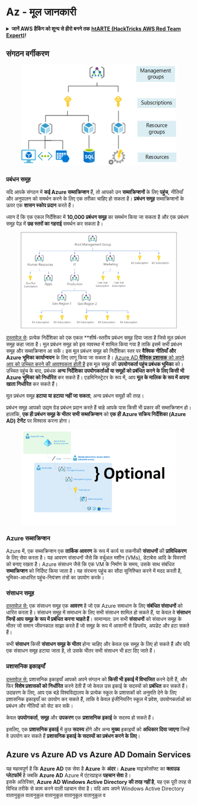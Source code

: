 # Az - मूल जानकारी

<details>

<summary><strong>जानें AWS हैकिंग को शून्य से हीरो बनने तक</strong> <a href="https://training.hacktricks.xyz/courses/arte"><strong>htARTE (HackTricks AWS Red Team Expert)</strong></a><strong>!</strong></summary>

HackTricks का समर्थन करने के अन्य तरीके:

* अगर आप चाहते हैं कि आपकी **कंपनी HackTricks में विज्ञापित हो** या **HackTricks को PDF में डाउनलोड** करना चाहते हैं तो [**सदस्यता योजनाएं देखें**](https://github.com/sponsors/carlospolop)!
* [**आधिकारिक PEASS & HackTricks स्वैग**](https://peass.creator-spring.com) प्राप्त करें
* [**The PEASS Family**](https://opensea.io/collection/the-peass-family) की खोज करें, हमारा विशेष [**NFTs**](https://opensea.io/collection/the-peass-family) संग्रह देखें
* **शामिल हों** 💬 [**डिस्कॉर्ड समूह**](https://discord.gg/hRep4RUj7f) या [**टेलीग्राम समूह**](https://t.me/peass) में या हमें **ट्विटर** 🐦 [**@hacktricks_live**](https://twitter.com/hacktricks_live)** पर फॉलो** करें।
* **अपने हैकिंग ट्रिक्स साझा करें** द्वारा PRs सबमिट करके [**HackTricks**](https://github.com/carlospolop/hacktricks) और [**HackTricks Cloud**](https://github.com/carlospolop/hacktricks-cloud) github repos में।

</details>

## संगठन वर्गीकरण

<figure><img src="../../.gitbook/assets/image (62).png" alt=""><figcaption></figcaption></figure>

### प्रबंधन समूह

यदि आपके संगठन में **कई Azure सब्सक्रिप्शन** हैं, तो आपको उन **सब्सक्रिप्शनों** के लिए **पहुंच**, नीतियाँ और अनुपालन को समर्थन करने के लिए एक तरीका चाहिए हो सकता है। **प्रबंधन समूह** सब्सक्रिप्शनों के ऊपर एक **शासन स्कोप प्रदान** करते हैं।

ध्यान दें कि एक एकल निर्देशिका में **10,000 प्रबंधन समूह** का समर्थन किया जा सकता है और एक प्रबंधन समूह पेड़ में **छह स्तरों का गहराई** समर्थन कर सकता है।

<figure><img src="../../.gitbook/assets/image (76).png" alt=""><figcaption></figcaption></figure>

[दस्तावेज़ से](https://learn.microsoft.com/en-us/azure/governance/management-groups/overview#root-management-group-for-each-directory): प्रत्येक निर्देशिका को एक एकल **शीर्ष-स्तरीय प्रबंधन समूह दिया जाता है जिसे मूल प्रबंधन समूह कहा जाता है। मूल प्रबंधन समूह को इस व्यवस्था में शामिल किया गया है ताकि इसमें सभी प्रबंधन समूह और सब्सक्रिप्शन आ सकें। इस मूल प्रबंधन समूह को निर्देशिका स्तर पर **वैश्विक नीतियाँ और Azure भूमिका कार्यान्वयन** के लिए लागू किया जा सकता है। [Azure AD **वैश्विक प्रशासक** को अपने आप को उच्चित करने की आवश्यकता होती है](https://learn.microsoft.com/en-us/azure/role-based-access-control/elevate-access-global-admin) इस मूल समूह की **उपयोगकर्ता पहुंच प्रबंधक भूमिका** को। उच्चित पहुंच के बाद, प्रबंधक **अन्य निर्देशिका उपयोगकर्ताओं या समूहों को प्रबंधित करने के लिए किसी भी Azure भूमिका को निर्धारित** कर सकते हैं। एडमिनिस्ट्रेटर के रूप में, आप **मूल के मालिक के रूप में अपना खाता निर्धारित** कर सकते हैं।

मूल प्रबंधन समूह **हटाया या हटाया नहीं जा सकता**, अन्य प्रबंधन समूहों की तरह।

प्रबंधन समूह आपको उद्यम ग्रेड प्रबंधन प्रदान करते हैं चाहे आपके पास किसी भी प्रकार की सब्सक्रिप्शन हो। हालांकि, **एक ही प्रबंधन समूह के भीतर सभी सब्सक्रिप्शन** को **एक ही Azure सक्रिय निर्देशिका (Azure AD) टेनेंट** पर विश्वास करना होगा।

<figure><img src="../../.gitbook/assets/image (1) (1) (3) (1).png" alt=""><figcaption></figcaption></figure>

### Azure सब्सक्रिप्शन

Azure में, एक सब्सक्रिप्शन एक **तार्किक आवरण** के रूप में कार्य या तकनीकी **संसाधनों** की **प्राविधिकरण** के लिए सेवा करता है। यह आवरण संसाधनों जैसे कि वर्चुअल मशीन (VMs), डेटाबेस आदि के विवरणों को बनाए रखता है। Azure संसाधन जैसे कि एक VM के निर्माण के समय, उसके साथ संबंधित **सब्सक्रिप्शन** को निर्दिष्ट किया जाता है। यह संरचना पहुंच का सौदा सुनिश्चित करने में मदद करती है, भूमिका-आधारित पहुंच-नियंत्रण तंत्रों का उपयोग करके।

### संसाधन समूह

[दस्तावेज़ से:](https://learn.microsoft.com/en-us/azure/azure-resource-manager/management/manage-resource-groups-python?tabs=macos#what-is-a-resource-group) एक संसाधन समूह एक **आवरण** है जो एक Azure समाधान के लिए **संबंधित संसाधनों** को धारित करता है। संसाधन समूह में समाधान के लिए सभी संसाधन शामिल हो सकते हैं, या केवल वे **संसाधन जिन्हें आप समूह के रूप में प्रबंधित करना चाहते हैं**। सामान्यत: उन सभी **संसाधनों** को संसाधन समूह के भीतर जो समान जीवनकाल साझा करते हैं जो समूह के रूप में आसानी से डिप्लॉय, अपडेट और हटा सकते हैं।

सभी **संसाधन** किसी **संसाधन समूह के भीतर** होना चाहिए और केवल एक समूह के लिए हो सकते हैं और यदि एक संसाधन समूह हटाया जाता है, तो उसके भीतर सभी संसाधन भी हटा दिए जाते हैं।

### प्रशासनिक इकाइयाँ

[दस्तावेज़ से:](https://learn.microsoft.com/en-us/entra/identity/role-based-access-control/admin-units-manage) प्रशासनिक इकाइयाँ आपको अपने संगठन को **किसी भी इकाई में विभाजित** करने देती हैं, और फिर **विशेष प्रशासकों को निर्धारित** करने देती हैं जो केवल उस इकाई के सदस्यों को **प्रबंधित** कर सकते हैं। उदाहरण के लिए, आप एक बड़े विश्वविद्यालय के प्रत्येक स्कूल के प्रशासकों को अनुमति देने के लिए प्रशासनिक इकाइयाँ का उपयोग कर सकते हैं, ताकि वे केवल इंजीनियरिंग स्कूल में प्रवेश, उपयोगकर्ताओं का प्रबंधन और नीतियों को सेट कर सकें।

केवल **उपयोगकर्ता**, **समूह** और **उपकरण** एक **प्रशासनिक इकाई** के सदस्य हो सकते हैं।

इसलिए, एक **प्रशासनिक इकाई** में कुछ **सदस्य** होंगे और अन्य **मुख्य** इकाइयों को **अधिकार दिया जाएगा** जिन्हें वे उपयोग कर सकते हैं **प्रशासनिक इकाई के सदस्यों का प्रबंधन करने के लिए**।

## Azure vs Azure AD vs Azure AD Domain Services

यह महत्वपूर्ण है कि **Azure AD** एक सेवा है **Azure** के **अंदर**। **Azure** माइक्रोसॉफ्ट का **क्लाउड प्लेटफॉर्म** है जबकि **Azure AD** Azure में एंटरप्राइज **पहचान सेवा** है।\
इसके अतिरिक्त, **Azure AD Windows Active Directory की तरह नहीं है**, यह एक पूरी तरह से विभिन्न तरीके से काम करने वाली पहचान सेवा है। यदि आप अपने Windows Active Directory वातानुकूल वातानुकूल वातानुकूल वातानुकूल वातानुकूल व

